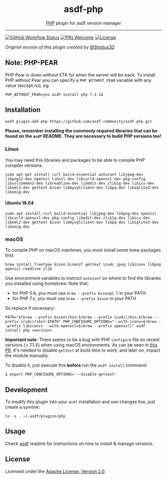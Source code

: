 <div align="center">
<h1>asdf-php</h1>
<span><a href="https://www.php.net">PHP</a> plugin for asdf version manager</span>
</div>
<hr />

[![GitHub Workflow Status](https://img.shields.io/github/workflow/status/asdf-community/asdf-php/Main%20workflow?style=flat-square)](https://github.com/asdf-community/asdf-php/actions)
[![PRs Welcome](https://img.shields.io/badge/PRs-welcome-brightgreen.svg?style=flat-square)](http://makeapullrequest.com)
[![License](https://img.shields.io/github/license/asdf-community/asdf-php?style=flat-square&color=brightgreen)](https://github.com/asdf-community/asdf-php/blob/master/LICENSE)

_Original version of this plugin created by
[@Stratus3D](https://github.com/Stratus3D)_

## Note: PHP-PEAR

PHP Pear is down without ETA for when the server will be back. To install PHP
without Pear you can specify a `PHP_WITHOUT_PEAR` variable with any value
(except no), eg:

```
PHP_WITHOUT_PEAR=yes asdf install php 7.2.14
```

## Installation

```bash
asdf plugin-add php https://github.com/asdf-community/asdf-php.git
```

**Please, remember installing the commonly required libraries that can be found
on the `asdf` README. They are necessary to build PHP versions too!**

### Linux

You may need this libraries and packages to be able to compile PHP compiler
versions:

```
sudo apt-get install curl build-essential autoconf libjpeg-dev libpng12-dev openssl libssl-dev libcurl4-openssl-dev pkg-config libsslcommon2-dev libreadline-dev libedit-dev zlib1g-dev libicu-dev libxml2-dev gettext bison libmysqlclient-dev libpq-dev libsqlite3-dev libonig-dev
```

#### Ubuntu 18.04

```
sudo apt install curl build-essential libjpeg-dev libpng-dev openssl libcurl4-openssl-dev pkg-config libedit-dev zlib1g-dev libicu-dev libxml2-dev gettext bison libmysqlclient-dev libpq-dev libsqlite3-dev libonig-dev
```

### macOS

To compile PHP on macOS machines, you must install some brew packages first:

```
brew install freetype bison bison27 gettext icu4c jpeg libiconv libpng openssl readline zlib
```

Use environment variables to instruct `autoconf` on where to find the libraries
you installed using homebrew. Note that:

- for PHP 5.6, you must use `brew --prefix bison@2.7` in your PATH
- for PHP 7.x, you must use `brew --prefix bison` in your PATH

So replace if necessary:

```
PATH="$(brew --prefix bison)/bin:$(brew --prefix icu4c)/bin:$(brew --prefix icu4c)/sbin:$PATH" PHP_CONFIGURE_OPTIONS="--with-iconv=$(brew --prefix libiconv) --with-openssl=$(brew --prefix openssl)" asdf install php <version>
```

**Important note**: There seems to be a bug with PHP `configure` file on recent
versions (> 7.1.4) when using macOS environments. As can be seen in
[this PR](https://github.com/phpbrew/phpbrew/issues/876#issuecomment-301553990),
it's needed to disable `gettext` at build time to work, and later on, impact the
module manually.

To disable it, just execute this **before** run the `asdf install` command:

```
$ export PHP_CONFIGURE_OPTIONS='--disable-gettext'
```

## Development

To modify this plugin into your `asdf` installation and see changes live, just
create a symlink:

```
ln -s . ~/.asdf/plugins/php
```

## Usage

Check [asdf](https://github.com/asdf-vm/asdf) readme for instructions on how to
install & manage versions.

## License

Licensed under the
[Apache License, Version 2.0](https://www.apache.org/licenses/LICENSE-2.0).
